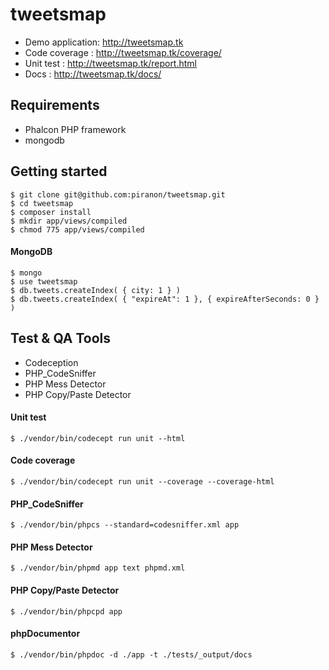 # tweetsmap

- Demo application: http://tweetsmap.tk
- Code coverage : http://tweetsmap.tk/coverage/
- Unit test : http://tweetsmap.tk/report.html
- Docs : http://tweetsmap.tk/docs/

## Requirements

- Phalcon PHP framework
- mongodb


## Getting started

```
$ git clone git@github.com:piranon/tweetsmap.git
$ cd tweetsmap
$ composer install
$ mkdir app/views/compiled
$ chmod 775 app/views/compiled
```

#### MongoDB

```
$ mongo
$ use tweetsmap
$ db.tweets.createIndex( { city: 1 } )
$ db.tweets.createIndex( { "expireAt": 1 }, { expireAfterSeconds: 0 } )
```

## Test & QA Tools

- Codeception
- PHP_CodeSniffer
- PHP Mess Detector
- PHP Copy/Paste Detector


#### Unit test
```
$ ./vendor/bin/codecept run unit --html
```

#### Code coverage
```
$ ./vendor/bin/codecept run unit --coverage --coverage-html
```

#### PHP_CodeSniffer
```
$ ./vendor/bin/phpcs --standard=codesniffer.xml app
```

#### PHP Mess Detector
```
$ ./vendor/bin/phpmd app text phpmd.xml
```

#### PHP Copy/Paste Detector
```
$ ./vendor/bin/phpcpd app
```

#### phpDocumentor
```
$ ./vendor/bin/phpdoc -d ./app -t ./tests/_output/docs
``` 